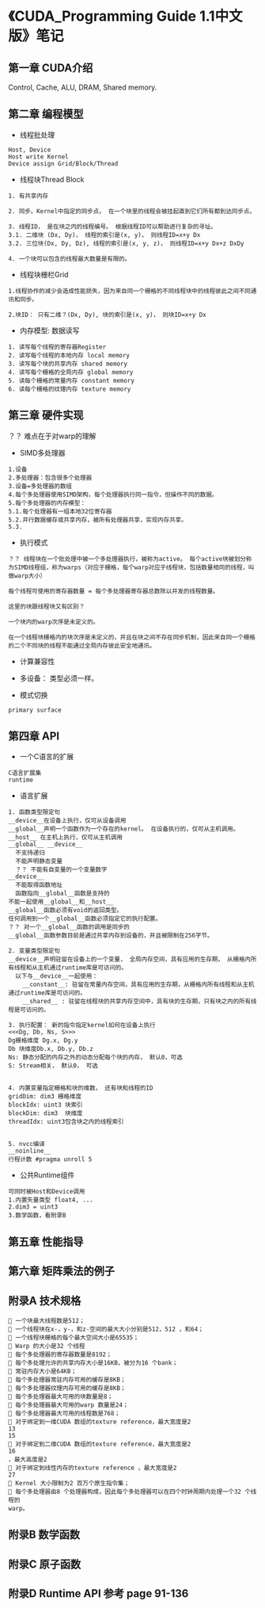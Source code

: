 # 《CUDA_Programming Guide 1.1中文版》笔记
## 第一章 CUDA介绍
Control, Cache, ALU, DRAM, Shared memory.
## 第二章 编程模型
- 线程批处理
```
Host, Device
Host write Kernel
Device assign Grid/Block/Thread
```

- 线程块Thread Block
```
1. 有共享内存

2. 同步。Kernel中指定的同步点， 在一个块里的线程会被挂起直到它们所有都到达同步点。

3. 线程ID， 是在块之内的线程编号。 根据线程ID可以帮助进行复杂的寻址。
3.1. 二维块 (Dx, Dy)， 线程的索引是(x, y)， 则线程ID=x+y Dx
3.2. 三位块(Dx, Dy, Dz), 线程的索引是(x, y, z)， 则线程ID=x+y Dx+z DxDy

4. 一个块可以包含的线程最大数量是有限的。
```

- 线程块栅栏Grid
```
1.线程协作的减少会造成性能损失，因为来自同一个栅格的不同线程块中的线程彼此之间不同通讯和同步。

2.块ID： 只有二维？(Dx, Dy), 块的索引是(x, y)， 则块ID=x+y Dx

```

- 内存模型: 数据读写
```
1. 读写每个线程的寄存器Register
2. 读写每个线程的本地内存 local memory
3. 读写每个块的共享内存 shared memory
4. 读写每个栅格的全局内存 global memory
5. 读每个栅格的常量内存 constant memory
6. 读每个栅格的纹理内存 texture memory
```

## 第三章 硬件实现

？？ 难点在于对warp的理解

- SIMD多处理器
```
1.设备
2.多处理器：包含很多个处理器
3.设备=多处理器的数组
4.每个多处理器使用SIMD架构，每个处理器执行同一指令，但操作不同的数据。
5.每个多处理器的内存模型：
5.1.每个处理器有一组本地32位寄存器
5.2.并行数据缓存或共享内存，被所有处理器共享，实现内存共享。
5.3.
```

- 执行模式
```
？？ 线程块在一个批处理中被一个多处理器执行，被称为active。 每个active块被划分称为SIMD线程组，称为warps（对应于栅格，每个warp对应于线程块，包括数量相同的线程，叫做warp大小）

每个线程可使用的寄存器数量 = 每个多处理器寄存器总数除以并发的线程数量。

这里的块跟线程块又有区别？

一个块内的warp次序是未定义的。

在一个线程块栅格内的块次序是未定义的，并且在块之间不存在同步机制，因此来自同一个栅格的二个不同块的线程不能通过全局内存彼此安全地通讯。
```

- 计算兼容性

- 多设备： 类型必须一样。

- 模式切换
```
primary surface
```
## 第四章 API

- 一个C语言的扩展
```
C语言扩展集
runtime
```

- 语言扩展
```
1. 函数类型限定句
__device__在设备上执行，仅可从设备调用
__global__声明一个函数作为一个存在的kernel。 在设备执行的，仅可从主机调用。
__host__ 在主机上执行，仅可从主机调用
__global__ __device__
  不支持递归
  不能声明静态变量
  ？？ 不能有自变量的一个变量数字
__device__
  不能取得函数地址
  函数指向__global__函数是支持的
不能一起使用__global__和__host__
__global__函数必须有void的返回类型。
任何调用到一个__global__函数必须指定它的执行配置。
？？ 对一个__global__函数的调用是同步的
__global__函数参数目前是通过共享内存到设备的，并且被限制在256字节。

2. 变量类型限定句
__device__声明驻留在设备上的一个变量， 全局内存空间，具有应用的生存期， 从栅格内所有线程和从主机通过runtime库是可访问的。
  以下与__device__一起使用：
    __constant__: 驻留在常量内存空间，具有应用的生存期，从栅格内所有线程和从主机通过runtime库是可访问的。
    __shared__ : 驻留在线程块的共享内存空间中，具有块的生存期，只有块之内的所有线程是可访问的。

3. 执行配置： 新的指令指定kernel如何在设备上执行
<<<Dg, Db, Ns, S>>>
Dg栅格维度 Dg.x, Dg.y
Db 块维度Db.x, Db.y, Db.z
Ns: 静态分配的内存之外的动态分配每个块的内存， 默认0，可选
S: Stream相关， 默认0， 可选


4. 内置变量指定栅格和块的维数， 还有块和线程的ID
gridDim: dim3 栅格维度
blockIdx: uint3 块索引
blockDim: dim3  块维度
threadIdx: uint3包含块之内的线程索引


5. nvcc编译 
__noinline__
行程计数 #pragma unroll 5
```

- 公共Runtime组件
```
可同时被Host和Device调用
1.内置矢量类型 float4, ...
2.dim3 = uint3
3.数学函数，看附录B
```


## 第五章 性能指导

## 第六章 矩阵乘法的例子

## 附录A 技术规格
```
 一个块最大线程数是512；
 一个线程块在x-，y-，和z-空间的最大大小分别是512，512 ，和64；
 一个线程块栅格的每个最大空间大小是65535；
 Warp 的大小是32 个线程
 每个多处理器的寄存器数量是8192；
 每个多处理允许的共享内存大小是16KB，被分为16 个bank；
 常驻内存大小是64KB；
 每个多处理器常驻内存可用的缓存是8KB；
 每个多处理器纹理内存可用的缓存是8KB；
 每个多处理器最大可用的块数量是8；
 每个多处理器最大可用的warp 数量是24；
 每个多处理器最大可用的线程数是768；
 对于绑定到一维CUDA 数组的texture reference，最大宽度是2
13
15
 对于绑定到二维CUDA 数组的texture reference，最大宽度是2
16
，最大高度是2
 对于绑定到线性内存的texture reference ，最大宽度是2
27
 Kernel 大小限制为2 百万个原生指令集；
 每个多处理器由8 个处理器构成，因此每个多处理器可以在四个时钟周期内处理一个32 个线程的
warp。
```


## 附录B 数学函数

## 附录C 原子函数

## 附录D Runtime API 参考 page 91-136
